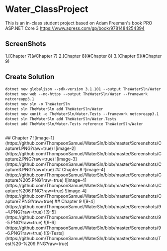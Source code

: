 # Water_ClassProject
This is an in-class student project based on Adam Freeman's book PRO ASP.NET Core 3
https://www.apress.com/gp/book/9781484254394

## ScreenShots
1.[Chapter 7](#Chapter 7)
2.[Chapter 8](#Chapter 8)
3.[Chapter 9](#Chapter 9)

## Create Solution
    dotnet new globaljson --sdk-version 3.1.101 --output TheWaterSln/Water
    dotnet new web --no-https --output TheWaterSln/Water --framework netcoreapp3.1
    dotnet new sln -o TheWaterSln
    dotnet sln TheWaterSln add TheWaterSln/Water
    dotnet new xunit -o TheWaterSln/Water.Tests --framework netcoreapp3.1
    dotnet sln TheWaterSln add TheWaterSln/Water.Tests 
    dotnet add TheWaterSln/Water.Tests reference TheWaterSln/Water
##

<a name="Chapter 7"/>
## Chapter 7
![image-1](https://github.com/ThompsonSamuel/WaterSln/blob/master/Screenshots/Capture1.PNG?raw=true)
![image-2](https://github.com/ThompsonSamuel/WaterSln/blob/master/Screenshots/Capture2.PNG?raw=true)
![image-3](https://github.com/ThompsonSamuel/WaterSln/blob/master/Screenshots/Capture3.PNG?raw=true)

<a name="Chapter 8"/>
## Chapter 8
![image-4](https://github.com/ThompsonSamuel/WaterSln/blob/master/Screenshots/Capture%205.PNG?raw=true)
![image-4](https://github.com/ThompsonSamuel/WaterSln/blob/master/Screenshots/Capture%206.PNG?raw=true)
![image-4](https://github.com/ThompsonSamuel/WaterSln/blob/master/Screenshots/Capture7.PNG?raw=true)

<a name="Chapter 9"/>
## Chapter 9
![9-4](https://github.com/ThompsonSamuel/WaterSln/blob/master/Screenshots/9-4.PNG?raw=true)
![9-5](https://github.com/ThompsonSamuel/WaterSln/blob/master/Screenshots/9-5.PNG?raw=true)
![9-6](https://github.com/ThompsonSamuel/WaterSln/blob/master/Screenshots/9-6.PNG?raw=true)
![9-Tests](https://github.com/ThompsonSamuel/WaterSln/blob/master/Screenshots/Test%20-%209.PNG?raw=true)
